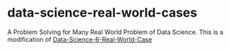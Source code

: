 # data-science-real-world-cases
A Problem Solving for Many Real World Problem of Data Science. This is a modification of [Data-Science-6-Real-World-Case](https://github.com/akorez/Data-Science-6-Real-World-Case)
